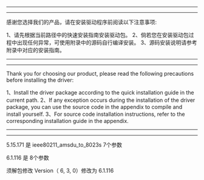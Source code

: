 *****************************************************************************************************************************************************************
*****************************************************************************************************************************************************************
感谢您选择我们的产品，请在安装驱动程序前阅读以下注意事项:

1、请先根据当前路径中的快速安装指南安装驱动包。
2、倘若您在安装驱动包过程中出现任何异常，可使用附录中的源码自行编译安装。
3、源码安装说明请参考附录中对应的安装指南。

*****************************************************************************************************************************************************************
*****************************************************************************************************************************************************************

Thank you for choosing our product, please read the following precautions before installing the driver:

1、Install the driver package according to the quick installation guide in the current path.
2、If any exception occurs during the installation of the driver package, you can use the source code in the appendix to compile and install yourself.
3、For source code installation instructions, refer to the corresponding installation guide in the appendix.

*****************************************************************************************************************************************************************
*****************************************************************************************************************************************************************

5.15.171 是
ieee80211_amsdu_to_8023s 7个参数

6.1.116 是 8个参数

须解包修改 Version（ 6, 3, 0）修改为 6.1.116 
